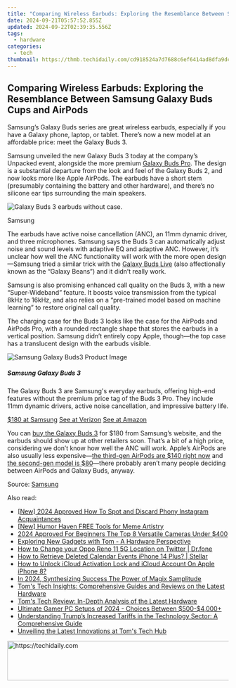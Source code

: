 ```yaml
---
title: "Comparing Wireless Earbuds: Exploring the Resemblance Between Samsung Galaxy Buds Cups and AirPods"
date: 2024-09-21T05:57:52.855Z
updated: 2024-09-22T02:39:35.556Z
tags:
  - hardware
categories:
  - tech
thumbnail: https://thmb.techidaily.com/cd918524a7d7688c6ef6414ad8dfa9dc1bddfeb0b565f942655d5f5347ebbc9b.jpg
---
```


## Comparing Wireless Earbuds: Exploring the Resemblance Between Samsung Galaxy Buds Cups and AirPods

Samsung’s Galaxy Buds series are great wireless earbuds, especially if you have a Galaxy phone, laptop, or tablet. There’s now a new model at an affordable price: meet the Galaxy Buds 3.

 Samsung unveiled the new Galaxy Buds 3 today at the company’s Unpacked event, alongside the more premium [Galaxy Buds Pro](https://iphone-unlock.techidaily.com/in-2024-how-to-unlock-apple-iphone-15-pro-without-passcode-or-face-id-drfone-by-drfone-ios/). The design is a substantial departure from the look and feel of the Galaxy Buds 2, and now looks more like Apple AirPods. The earbuds have a short stem (presumably containing the battery and other hardware), and there’s no silicone ear tips surrounding the main speakers.

![Galaxy Buds 3 earbuds without case.](https://static1.howtogeekimages.com/wordpress/wp-content/uploads/2024/07/buds3-product-image.jpg) 

Samsung

 The earbuds have active noise cancellation (ANC), an 11mm dynamic driver, and three microphones. Samsung says the Buds 3 can automatically adjust noise and sound levels with adaptive EQ and adaptive ANC. However, it’s unclear how well the ANC functionality will work with the more open design—Samsung tried a similar trick with the [Galaxy Buds Live](https://screen-capture.techidaily.com/broadcast-elegance-gamers-guide-to-using-obs/) (also affectionally known as the “Galaxy Beans”) and it didn’t really work.

 Samsung is also promising enhanced call quality on the Buds 3, with a new “Super-Wideband” feature. It boosts voice transmission from the typical 8kHz to 16kHz, and also relies on a “pre-trained model based on machine learning” to restore original call quality.

 The charging case for the Buds 3 looks like the case for the AirPods and AirPods Pro, with a rounded rectangle shape that stores the earbuds in a vertical position. Samsung didn’t entirely copy Apple, though—the top case has a translucent design with the earbuds visible.

![Samsung Galaxy Buds3 Product Image](https://static1.howtogeekimages.com/wordpress/wp-content/uploads/2024/07/buds3-product-image-2.jpg) 

#####  Samsung Galaxy Buds 3

The Galaxy Buds 3 are Samsung's everyday earbuds, offering high-end features without the premium price tag of the Buds 3 Pro. They include 11mm dynamic drivers, active noise cancellation, and impressive battery life.

[$180 at Samsung](https://shop-links.co/link/?exclusive=1&publisher_slug=itechdaily19598&url=https%3A%2F%2Fwww.samsung.com%2Fus%2Fmobile-audio%2Fgalaxy-buds3-pro%2F) [See at Verizon](https://www.anrdoezrs.net/links/3607085/type/dlg/sid/UUhtgUeUpU2003969/https://www.verizon.com/products/samsung-galaxy-buds3/) [See at Amazon](https://amazon.com/dp/B0D64XHHQG?tag=hotoge-20&ascsubtag=UUhtgUeUpU2003969&asc%5Frefurl=https%3A%2F%2Fwww.howtogeek.com%2Fsamsung-galaxy-buds-3-reveal%2F&asc%5Fcampaign=Short-Term) 

 You can [buy the Galaxy Buds 3](https://shop-links.co/link/?exclusive=1&publisher_slug=itechdaily19598&url=https%3A%2F%2Fwww.samsung.com%2Fus%2Fmobile-audio%2Fgalaxy-buds3-pro%2F) for $180 from Samsung’s website, and the earbuds should show up at other retailers soon. That’s a bit of a high price, considering we don’t know how well the ANC will work. Apple’s AirPods are also usually less expensive—[the third-gen AirPods are $140 right now](https://www.amazon.com/Apple-AirPods-Charging-Latest-Model/dp/B07PXGQC1Q?tag=hotoge-20&ascsubtag=UUhtgUeUpU2003969&asc%5Frefurl=https%3A%2F%2Fwww.howtogeek.com%2Fsamsung-galaxy-buds-3-reveal%2F&asc%5Fcampaign=Short-Term) and [the second-gen model is $80](https://www.amazon.com/Apple-AirPods-Charging-Latest-Model/dp/B07PXGQC1Q/?tag=hotoge-20&ascsubtag=UUhtgUeUpU2003969&asc%5Frefurl=https%3A%2F%2Fwww.howtogeek.com%2Fsamsung-galaxy-buds-3-reveal%2F&asc%5Fcampaign=Short-Term)—there probably aren’t many people deciding between AirPods and Galaxy Buds, anyway.

 Source: [Samsung](https://shop-links.co/link/?exclusive=1&publisher_slug=itechdaily19598&url=https%3A%2F%2Fnews.samsung.com%2Fglobal%2Fsamsung-galaxy-z-fold-6-and-z-flip-6-elevate-galaxy-ai-to-new-heights)

<ins class="adsbygoogle"
     style="display:block"
     data-ad-format="autorelaxed"
     data-ad-client="ca-pub-7571918770474297"
     data-ad-slot="1223367746"></ins>

<ins class="adsbygoogle"
     style="display:block"
     data-ad-client="ca-pub-7571918770474297"
     data-ad-slot="8358498916"
     data-ad-format="auto"
     data-full-width-responsive="true"></ins>

<span class="atpl-alsoreadstyle">Also read:</span>
<div><ul>
<li><a href="https://instagram-video-recordings.techidaily.com/new-2024-approved-how-to-spot-and-discard-phony-instagram-acquaintances/"><u>[New] 2024 Approved How To Spot and Discard Phony Instagram Acquaintances</u></a></li>
<li><a href="https://vp-tips.techidaily.com/new-humor-haven-free-tools-for-meme-artistry/"><u>[New] Humor Haven FREE Tools for Meme Artistry</u></a></li>
<li><a href="https://some-techniques.techidaily.com/2024-approved-for-beginners-the-top-8-versatile-cameras-under-400/"><u>2024 Approved For Beginners The Top 8 Versatile Cameras Under $400</u></a></li>
<li><a href="https://hardware-tips.techidaily.com/exploring-new-gadgets-with-tom-a-hardware-perspective/"><u>Exploring New Gadgets with Tom - A Hardware Perspective</u></a></li>
<li><a href="https://location-social.techidaily.com/how-to-change-your-oppo-reno-11-5g-location-on-twitter-drfone-by-drfone-virtual-android/"><u>How to Change your Oppo Reno 11 5G Location on Twitter | Dr.fone</u></a></li>
<li><a href="https://blog-min.techidaily.com/how-to-retrieve-deleted-calendar-events-iphone-14-plus-stellar-by-stellar-data-recovery-ios-iphone-data-recovery/"><u>How to Retrieve Deleted Calendar Events iPhone 14 Plus? | Stellar</u></a></li>
<li><a href="https://activate-lock.techidaily.com/how-to-unlock-icloud-activation-lock-and-icloud-account-on-apple-iphone-8-by-drfone-ios/"><u>How to Unlock iCloud Activation Lock and iCloud Account On Apple iPhone 8?</u></a></li>
<li><a href="https://some-guidance.techidaily.com/in-2024-synthesizing-success-the-power-of-magix-samplitude/"><u>In 2024, Synthesizing Success The Power of Magix Samplitude</u></a></li>
<li><a href="https://hardware-tips.techidaily.com/toms-tech-insights-comprehensive-guides-and-reviews-on-the-latest-hardware/"><u>Tom's Tech Insights: Comprehensive Guides and Reviews on the Latest Hardware</u></a></li>
<li><a href="https://hardware-tips.techidaily.com/toms-tech-review-in-depth-analysis-of-the-latest-hardware/"><u>Tom's Tech Review: In-Depth Analysis of the Latest Hardware</u></a></li>
<li><a href="https://hardware-tips.techidaily.com/ultimate-gamer-pc-setups-of-2024-choices-between-500-4000plus/"><u>Ultimate Gamer PC Setups of 2024 - Choices Between $500-$4,000+</u></a></li>
<li><a href="https://hardware-tips.techidaily.com/understanding-trumps-increased-tariffs-in-the-technology-sector-a-comprehensive-guide/"><u>Understanding Trump’s Increased Tariffs in the Technology Sector: A Comprehensive Guide</u></a></li>
<li><a href="https://hardware-tips.techidaily.com/unveiling-the-latest-innovations-at-toms-tech-hub/"><u>Unveiling the Latest Innovations at Tom's Tech Hub</u></a></li>
</ul></div>

<!-- affiliate ads begin -->
<a href="https://review-au.sjv.io/c/5597632/2098702/14409" target="_top" id="2098702">
  <img src="//a.impactradius-go.com/display-ad/14409-2098702" border="0" alt="https://techidaily.com" width="728" height="90"/>
</a>
<img height="0" width="0" src="https://review-au.sjv.io/i/5597632/2098702/14409" style="position:absolute;visibility:hidden;" border="0" />
<!-- affiliate ads end -->

